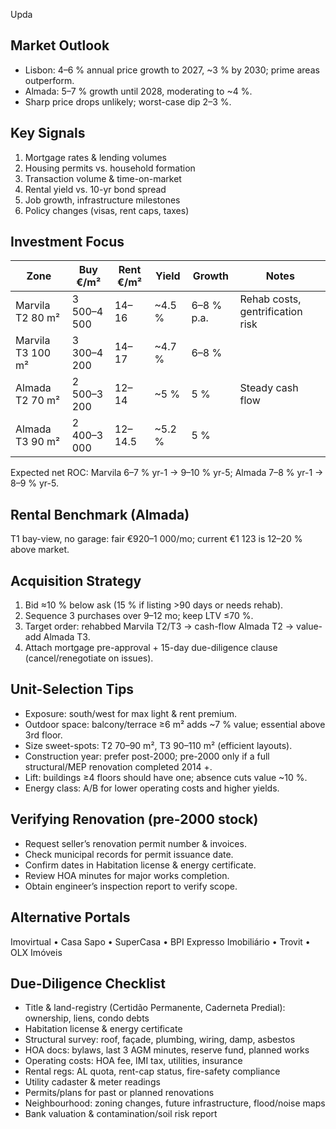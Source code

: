 Upda

## Market Outlook  
- Lisbon: 4–6 % annual price growth to 2027, ~3 % by 2030; prime areas outperform.  
- Almada: 5–7 % growth until 2028, moderating to ~4 %.  
- Sharp price drops unlikely; worst-case dip 2–3 %.

## Key Signals  
1. Mortgage rates & lending volumes  
2. Housing permits vs. household formation  
3. Transaction volume & time-on-market  
4. Rental yield vs. 10-yr bond spread  
5. Job growth, infrastructure milestones  
6. Policy changes (visas, rent caps, taxes)

## Investment Focus  
| Zone | Buy €/m² | Rent €/m² | Yield | Growth | Notes |
|------|---------|-----------|-------|--------|-------|
| Marvila T2 80 m² | 3 500–4 500 | 14–16 | ~4.5 % | 6–8 % p.a. | Rehab costs, gentrification risk |
| Marvila T3 100 m² | 3 300–4 200 | 14–17 | ~4.7 % | 6–8 % | |
| Almada T2 70 m² | 2 500–3 200 | 12–14 | ~5 % | 5 % | Steady cash flow |
| Almada T3 90 m² | 2 400–3 000 | 12–14.5 | ~5.2 % | 5 % | |

Expected net ROC: Marvila 6–7 % yr-1 → 9–10 % yr-5; Almada 7–8 % yr-1 → 8–9 % yr-5.

## Rental Benchmark (Almada)  
T1 bay-view, no garage: fair €920–1 000/mo; current €1 123 is 12–20 % above market.

## Acquisition Strategy  
1. Bid ≈10 % below ask (15 % if listing >90 days or needs rehab).  
2. Sequence 3 purchases over 9–12 mo; keep LTV ≤70 %.  
3. Target order: rehabbed Marvila T2/T3 → cash-flow Almada T2 → value-add Almada T3.  
4. Attach mortgage pre-approval + 15-day due-diligence clause (cancel/renegotiate on issues).

## Unit-Selection Tips  
- Exposure: south/west for max light & rent premium.  
- Outdoor space: balcony/terrace ≥6 m² adds ~7 % value; essential above 3rd floor.  
- Size sweet-spots: T2 70–90 m², T3 90–110 m² (efficient layouts).  
- Construction year: prefer post-2000; pre-2000 only if a full structural/MEP renovation completed 2014 +.  
- Lift: buildings ≥4 floors should have one; absence cuts value ~10 %.  
- Energy class: A/B for lower operating costs and higher yields.

## Verifying Renovation (pre-2000 stock)  
- Request seller’s renovation permit number & invoices.  
- Check municipal records for permit issuance date.  
- Confirm dates in Habitation license & energy certificate.  
- Review HOA minutes for major works completion.  
- Obtain engineer’s inspection report to verify scope.

## Alternative Portals  
Imovirtual • Casa Sapo • SuperCasa • BPI Expresso Imobiliário • Trovit • OLX Imóveis

## Due-Diligence Checklist  
- Title & land-registry (Certidão Permanente, Caderneta Predial): ownership, liens, condo debts  
- Habitation license & energy certificate  
- Structural survey: roof, façade, plumbing, wiring, damp, asbestos  
- HOA docs: bylaws, last 3 AGM minutes, reserve fund, planned works  
- Operating costs: HOA fee, IMI tax, utilities, insurance  
- Rental regs: AL quota, rent-cap status, fire-safety compliance  
- Utility cadaster & meter readings  
- Permits/plans for past or planned renovations  
- Neighbourhood: zoning changes, future infrastructure, flood/noise maps  
- Bank valuation & contamination/soil risk report
